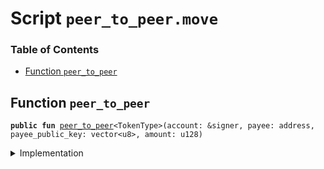 
<a name="SCRIPT"></a>

# Script `peer_to_peer.move`

### Table of Contents

-  [Function `peer_to_peer`](#SCRIPT_peer_to_peer)



<a name="SCRIPT_peer_to_peer"></a>

## Function `peer_to_peer`



<pre><code><b>public</b> <b>fun</b> <a href="#SCRIPT_peer_to_peer">peer_to_peer</a>&lt;TokenType&gt;(account: &signer, payee: address, payee_public_key: vector&lt;u8&gt;, amount: u128)
</code></pre>



<details>
<summary>Implementation</summary>


<pre><code><b>fun</b> <a href="#SCRIPT_peer_to_peer">peer_to_peer</a>&lt;TokenType&gt;(account: &signer, payee: address, payee_public_key: vector&lt;u8&gt;, amount: u128) {
  <b>if</b> (!<a href="../../modules/doc/Account.md#0x1_Account_exists_at">Account::exists_at</a>(payee)) <a href="../../modules/doc/Account.md#0x1_Account_create_account">Account::create_account</a>&lt;TokenType&gt;(payee, payee_public_key);
  <a href="../../modules/doc/Account.md#0x1_Account_pay_from">Account::pay_from</a>&lt;TokenType&gt;(account, payee, amount)
}
</code></pre>



</details>
